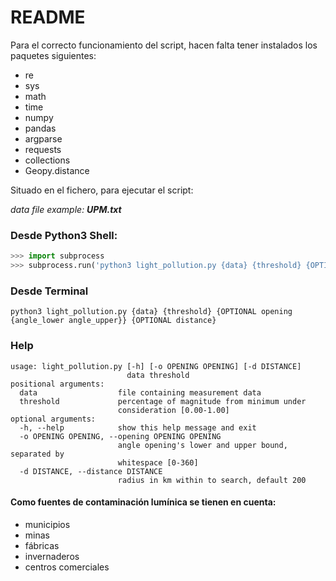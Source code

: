 # README

Para el correcto funcionamiento del script, hacen falta tener instalados los paquetes siguientes:

* re
* sys
* math
* time
* numpy
* pandas
* argparse
* requests
* collections
* Geopy.distance

Situado en el fichero, para ejecutar el script:

*data file example: __UPM.txt__* 

### Desde Python3 Shell:

```python
>>> import subprocess
>>> subprocess.run('python3 light_pollution.py {data} {threshold} {OPTIONAL opening {angle_lower angle_upper}} {OPTIONAL distance}', shell=True)
```

### Desde Terminal

```
python3 light_pollution.py {data} {threshold} {OPTIONAL opening {angle_lower angle_upper}} {OPTIONAL distance}
```

### Help
```
usage: light_pollution.py [-h] [-o OPENING OPENING] [-d DISTANCE]
                          data threshold
positional arguments:
  data                  file containing measurement data
  threshold             percentage of magnitude from minimum under
                        consideration [0.00-1.00]
optional arguments:
  -h, --help            show this help message and exit
  -o OPENING OPENING, --opening OPENING OPENING
                        angle opening's lower and upper bound, separated by
                        whitespace [0-360]
  -d DISTANCE, --distance DISTANCE
                        radius in km within to search, default 200
```

#### Como fuentes de contaminación lumínica se tienen en cuenta:
* municipios
* minas
* fábricas
* invernaderos
* centros comerciales